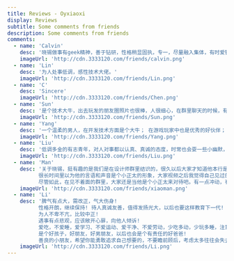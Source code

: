 ```yaml
---
title: Reviews - Oyxiaoxi
display: Reviews
subtitle: Some comments from friends
description: Some comments from friends
comments:
  - name: 'Calvin'
    desc: '晓锡做事有geek精神，善于钻研，性格稍显固执，专一，尽量融入集体，有时爱钻牛角尖。'
    imageUrl: 'http://cdn.3333120.com/friends/calvin.png'
  - name: 'Lin'
    desc: '为人处事低调，感性技术大佬。'
    imageUrl: 'http://cdn.3333120.com/friends/Lin.png'
  - name: 'C'
    desc: 'Sincere'
    imageUrl: 'http://cdn.3333120.com/friends/Chen.png'
  - name: 'Sun'
    desc: '是个技术大牛，出去玩发的朋友圈照片也很棒，人很细心，在群里聊天的时候，有时候有人说话没人接茬，你总是出来说话，感觉很温暖，对老婆也很好，作为未曾谋面的网友，给我们寄过几次水果，很认真的把我们当朋友，我有时候有啥动态的时候，你也总是私信关心，就很棒！'
    imageUrl: 'http://cdn.3333120.com/friends/Sun.png'
  - name: 'Yang'
    desc: '一个温柔的男人，在开发技术方面是个大牛； 在游戏玩家中也是优秀的好伙伴； 在生活中也是一个喜欢分享的好朋友； 总得来说就是非常温柔、热爱生活的人儿吧。'
    imageUrl: 'http://cdn.3333120.com/friends/Yang.png'
  - name: 'Liu'
    desc: '低调多金的有志青年，对人对事都以认真、真诚的态度，时常也会耍一些小幽默，喜欢摄影，对新鲜事物充满着探索好奇之心，是个小果粉。'
    imageUrl: 'http://cdn.3333120.com/friends/Liu.png'
  - name: 'Man'
    desc: '关于晓锡，挺有趣的是我们是在设计师群里结识的，很久以后大家才知道他本行是开发者，很多外行喜欢在嘴上谈设计，还是比较少人愿意更深入的接触到设计师群体。
          很长时间里以为他的言语和声音是个小正太的形象，大家视频之后我觉得自己见过的人太少了哈哈😂。
          尽管如此，在见不着面的群里，大家还是当他是个小正太来对待吧。有一点冲动，有一点情绪，有让大家羡慕的生活，也有大家感受不到的压力…也许是我身边这样的朋友太少，有点像飘在空中的木棉花，松软、易碎，抓不住，不知道从哪飘来的，又能在一些时刻感动到你。'
    imageUrl: 'http://cdn.3333120.com/friends/xiaoman.png'
  - name: 'Li'
    desc: '脾气有点大，需改正，气大伤身!
          性格开朗，继续保持! 待人真诚友善，值得发扬光大，以后也要这样教育下一代! 
          为人不卑不亢，比较中正! 
          遇事有点悲观，应该敞开心扉，向他人倾诉! 
          爱吃，不爱睡，爱学习、不爱运动、爱干净、不爱劳动，少吃多动，少玩多睡，注意减肥，身体才能健康! 
          是个好孩子，好朋友，好男朋友，以后也会是个有责任的好爸爸! 
          善良的小朋友，希望你能勇敢追求自己想要的，不要瞻前顾后，考虑太多往往会失去很多机会，过去的事情不要想太多，往前看，加油!'
    imageUrl: 'http://cdn.3333120.com/friends/Li.png'
---
```


<ClientOnly>
  <Firefly/>
</ClientOnly>

<ListReviews :comments="frontmatter.comments"/>

